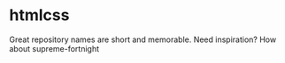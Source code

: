 # htmlcss
Great repository names are short and memorable. Need inspiration? How about supreme-fortnight
